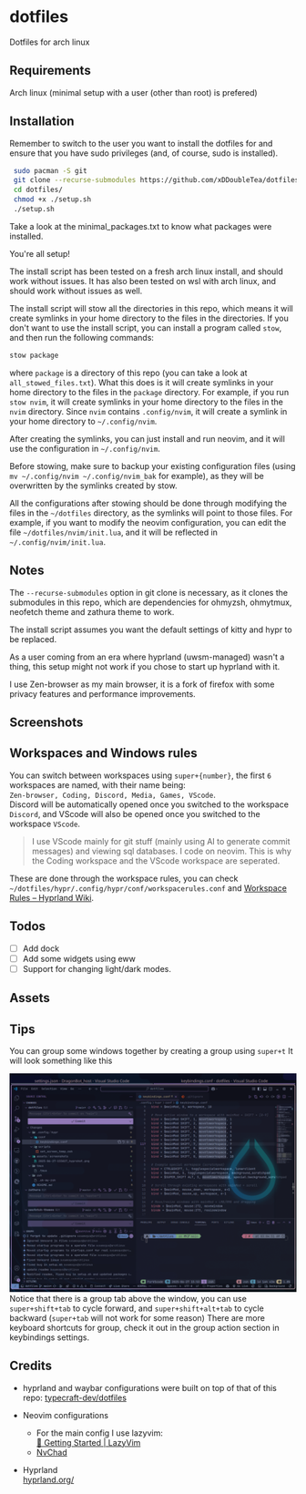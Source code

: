 # dotfiles

Dotfiles for arch linux

## Requirements

Arch linux (minimal setup with a user (other than root) is prefered)

## Installation

Remember to switch to the user you want to install the dotfiles for and ensure that you have sudo privileges (and, of course, sudo is installed).

```bash
 sudo pacman -S git
 git clone --recurse-submodules https://github.com/xDDoubleTea/dotfiles ~/dotfiles
 cd dotfiles/
 chmod +x ./setup.sh
 ./setup.sh
```

Take a look at the minimal_packages.txt to know what packages were installed.

You're all setup!

The install script has been tested on a fresh arch linux install, and should work without issues.
It has also been tested on wsl with arch linux, and should work without issues as well.

The install script will stow all the directories in this repo, which means it will create symlinks in your home directory to the files in the directories.
If you don't want to use the install script, you can install a program called `stow`, and then run the following commands:

```bash
stow package
```

where `package` is a directory of this repo (you can take a look at `all_stowed_files.txt`). What this does is it will create symlinks in your home directory to the files in the `package` directory. For example, if you run `stow nvim`, it will create symlinks in your home directory to the files in the `nvim` directory. Since `nvim` contains `.config/nvim`, it will create a symlink in your home directory to `~/.config/nvim`.

After creating the symlinks, you can just install and run neovim, and it will use the configuration in `~/.config/nvim`.

Before stowing, make sure to backup your existing configuration files (using `mv ~/.config/nvim ~/.config/nvim_bak` for example), as they will be overwritten by the symlinks created by stow.

All the configurations after stowing should be done through modifying the files in the `~/dotfiles` directory, as the symlinks will point to those files. For example, if you want to modify the neovim configuration, you can edit the file `~/dotfiles/nvim/init.lua`, and it will be reflected in `~/.config/nvim/init.lua`.

## Notes

The `--recurse-submodules` option in git clone is necessary, as it clones the submodules in this repo, which are dependencies for ohmyzsh, ohmytmux, neofetch theme and zathura theme to work.

The install script assumes you want the default settings of kitty and hypr to be replaced.

As a user coming from an era where hyprland (uwsm-managed) wasn't a thing, this setup might not work if you chose to start up hyprland with it.

I use Zen-browser as my main browser, it is a fork of firefox with some privacy features and performance improvements.

## Screenshots

## Workspaces and Windows rules

You can switch between workspaces using `super+{number}`, the first `6` workspaces are named, with their name being:  
`Zen-browser, Coding, Discord, Media, Games, VScode`.  
Discord will be automatically opened once you switched to the workspace `Discord`, and VScode will also be opened once you switched to the workspace `VScode`.  

> I use VScode mainly for git stuff (mainly using AI to generate commit messages) and viewing sql databases. I code on neovim. This is why the Coding workspace and the VScode workspace are seperated.

These are done through the workspace rules, you can check `~/dotfiles/hypr/.config/hypr/conf/workspacerules.conf` and [Workspace Rules – Hyprland Wiki](https://wiki.hypr.land/Configuring/Workspace-Rules/).

## Todos

- [ ] Add dock
- [ ] Add some widgets using eww
- [ ] Support for changing light/dark modes.

## Assets

## Tips

You can group some windows together by creating a group using `super+t`
It will look something like this

![Group demo](./assets/screenshots/2025-06-27-155351_hyprshot.png)
Notice that there is a group tab above the window, you can use `super+shift+tab` to cycle forward, and `super+shift+alt+tab` to cycle backward (`super+tab` will not work for some reason)
There are more keyboard shortcuts for group, check it out in the group action section in keybindings settings.

## Credits

- hyprland and waybar configurations were built on top of that of this repo: [typecraft-dev/dotfiles](https://github.com/typecraft-dev/dotfiles)

- Neovim configurations  
  - For the main config I use lazyvim:  
    [🚀 Getting Started | LazyVim](https://www.lazyvim.org/)  
  - [NvChad](https://nvchad.com/)

- Hyprland  
[hyprland.org/](https://hypr.land/)
